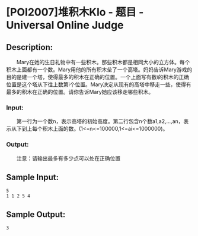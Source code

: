 # [POI2007]堆积木Klo - 题目 - Universal Online Judge

## Description: 

　　Mary在她的生日礼物中有一些积木。那些积木都是相同大小的立方体。每个积木上面都有一个数。Mary用他的所有积木垒了一个高塔。妈妈告诉Mary游戏的目的是建一个塔，使得最多的积木在正确的位置。一个上面写有数i的积木的正确位置是这个塔从下往上数第i个位置。Mary决定从现有的高塔中移走一些，使得有最多的积木在正确的位置。请你告诉Mary她应该移走哪些积木。

### Input: 

　　第一行为一个数n，表示高塔的初始高度。第二行包含n个数a1,a2,...,an，表示从下到上每个积木上面的数。(1<=n<=100000,1<=ai<=1000000)。

### Output: 

　　注意：请输出最多有多少点可以处在正确位置

 


## Sample Input: 
```
5
1 1 2 5 4
```

## Sample Output: 
```
3
```
